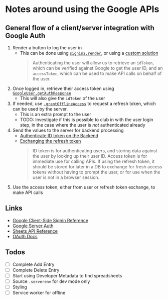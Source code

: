 # Notes around using the Google APIs

## General flow of a client/server integration with Google Auth

1. Render a button to log the user in
   - This can be done using [`signin2.render`](https://developers.google.com/api-client-library/javascript/reference/referencedocs#gapisignin2renderid-options), or using a [custom solution](https://developers.google.com/identity/sign-in/web/build-button)
     > Authenticating the user will allow us to retrieve an `idToken`, which can be verified against Google to get the user ID, and an `accessToken`, which can be used to make API calls on behalf of the user.
1. Once logged in, retrieve their access token using [`GoogleUser.getAuthResponse`](https://developers.google.com/identity/sign-in/web/reference#googleusergetauthresponseincludeauthorizationdata)
   - This will also give the `idToken` of the user
1. If needed, use [`.grantOfflineAccess`](https://developers.google.com/identity/sign-in/web/reference#googleauthgrantofflineaccessoptions) to request a refresh token, which can be used by the server.
   - This is an extra prompt to the user
   - TODO: Investigate if this is possible to club in with the user login step, in the case where the user is _not_ authenticated already
1. Send the values to the server for backend processing
   - [Authenticate ID token on the Backend](https://developers.google.com/identity/sign-in/web/backend-auth)
   - [Exchanging the refresh token](https://developers.google.com/identity/sign-in/web/server-side-flow)
     > ID token is for authenticating users, and storing data against the user by looking up their user ID. Access token is for immediate use for calling APIs. If using the refresh token, it should be stored for later in a DB to exchange for fresh access tokens without having to prompt the user, or for use when the user is not in a browser session.
1. Use the access token, either from user or refresh token exchange, to make API calls

## Links

- [Google Client-Side Signin Reference](https://developers.google.com/identity/sign-in/web/reference)
- [Google Server Auth](https://developers.google.com/identity/sign-in/web/server-side-flow)
- [Sheets API Reference](https://developers.google.com/sheets/api/guides/concepts)
- [OAuth Docs](https://auth0.com/docs/flows/concepts/regular-web-app-login-flow#how-to-implement-it)

## Todos

- [ ] Complete Add Entry
- [ ] Complete Delete Entry
- [ ] Start using Developer Metadata to find spreadsheets
- [ ] Source `.serverenv` for dev mode only
- [ ] Styling
- [ ] Service worker for offline
